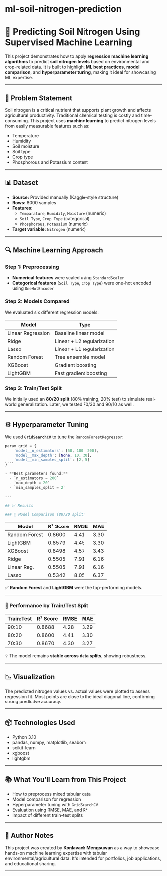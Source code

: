 # ml-soil-nitrogen-prediction

# 🌱 Predicting Soil Nitrogen Using Supervised Machine Learning

This project demonstrates how to apply **regression machine learning algorithms** to predict **soil nitrogen levels** based on environmental and crop-related data. It is built to highlight **ML best practices**, **model comparison**, and **hyperparameter tuning**, making it ideal for showcasing ML expertise.

---

## 📌 Problem Statement

Soil nitrogen is a critical nutrient that supports plant growth and affects agricultural productivity. Traditional chemical testing is costly and time-consuming. This project uses **machine learning** to predict nitrogen levels from easily measurable features such as:

- Temperature
- Humidity
- Soil moisture
- Soil type
- Crop type
- Phosphorous and Potassium content

---

## 📊 Dataset

- **Source:** Provided manually (Kaggle-style structure)
- **Rows:** 8000 samples  
- **Features:**  
  - `Temparature`, `Humidity`, `Moisture` (numeric)
  - `Soil Type`, `Crop Type` (categorical)
  - `Phosphorous`, `Potassium` (numeric)
- **Target variable:** `Nitrogen` (numeric)

---

## 🔍 Machine Learning Approach

### Step 1: Preprocessing
- **Numerical features** were scaled using `StandardScaler`
- **Categorical features** (`Soil Type`, `Crop Type`) were one-hot encoded using `OneHotEncoder`

### Step 2: Models Compared
We evaluated six different regression models:

| Model             | Type                  |
|------------------|-----------------------|
| Linear Regression| Baseline linear model |
| Ridge            | Linear + L2 regularization |
| Lasso            | Linear + L1 regularization |
| Random Forest    | Tree ensemble model   |
| XGBoost          | Gradient boosting     |
| LightGBM         | Fast gradient boosting|

### Step 3: Train/Test Split
We initially used an **80/20 split** (80% training, 20% test) to simulate real-world generalization. Later, we tested 70/30 and 90/10 as well.

---

## ⚙️ Hyperparameter Tuning

We used **`GridSearchCV`** to tune the `RandomForestRegressor`:
```python
param_grid = {
    'model__n_estimators': [50, 100, 200],
    'model__max_depth': [None, 10, 20],
    'model__min_samples_split': [2, 5]
}```

- **Best parameters found:**
  - `n_estimators = 200`
  - `max_depth = 20`
  - `min_samples_split = 2`

---

## 📈 Results

### 🔬 Model Comparison (80/20 split)
```
| Model           | R² Score | RMSE    | MAE     |
|----------------|----------|---------|---------|
| Random Forest  | 0.8600   | 4.41    | 3.30    |
| LightGBM       | 0.8579   | 4.45    | 3.30    |
| XGBoost        | 0.8498   | 4.57    | 3.43    |
| Ridge          | 0.5505   | 7.91    | 6.16    |
| Linear Reg.    | 0.5505   | 7.91    | 6.16    |
| Lasso          | 0.5342   | 8.05    | 6.37    |

✅ **Random Forest** and **LightGBM** were the top-performing models.

---

### 🧪 Performance by Train/Test Split

| Train:Test | R² Score | RMSE   | MAE   |
|------------|----------|--------|--------|
| 90:10      | 0.8688   | 4.28   | 3.29   |
| 80:20      | 0.8600   | 4.41   | 3.30   |
| 70:30      | 0.8670   | 4.30   | 3.27   |

💡 The model remains **stable across data splits**, showing robustness.

---

## 📉 Visualization

The predicted nitrogen values vs. actual values were plotted to assess regression fit. Most points are close to the ideal diagonal line, confirming strong predictive accuracy.

---

## 📦 Technologies Used

- Python 3.10
- pandas, numpy, matplotlib, seaborn
- scikit-learn
- xgboost
- lightgbm

---

## 📚 What You’ll Learn from This Project

- How to preprocess mixed tabular data
- Model comparison for regression
- Hyperparameter tuning with `GridSearchCV`
- Evaluation using RMSE, MAE, and R²
- Impact of different train-test splits

---

## 🧠 Author Notes

This project was created by **Konlavach Mengsuwan** as a way to showcase hands-on machine learning expertise with tabular environmental/agricultural data. It's intended for portfolios, job applications, and educational sharing.

---



